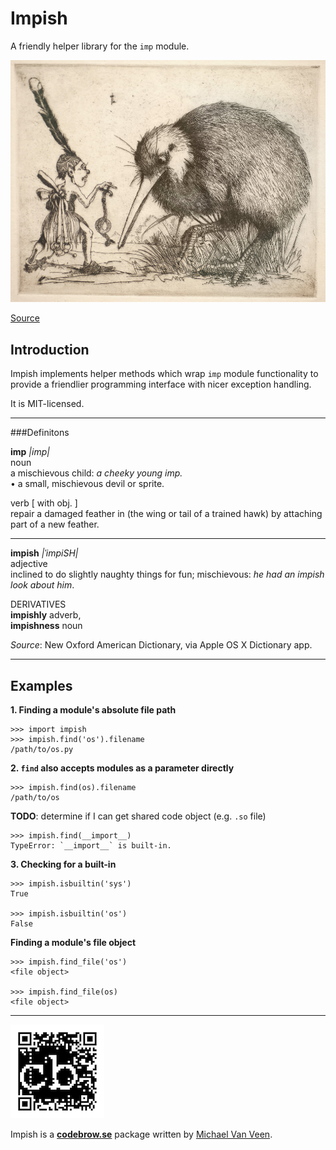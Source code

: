 # Impish

A friendly helper library for the `imp` module.

![](imp.jpg)

[Source](http://49.50.242.36/images/zoom/1971-1980/1973_7_83.jpg)


## Introduction

Impish implements helper methods which wrap `imp` module 
functionality to provide a friendlier programming interface with 
nicer exception handling.  

It is MIT-licensed.

----

###Definitons

**imp** *|imp|*  
noun  
a mischievous child: *a cheeky young imp.*  
• a small, mischievous devil or sprite.  

verb [ with obj. ]  
repair a damaged feather in (the wing or tail of a trained hawk) by attaching part of a new feather.

----

**impish** *|ˈimpiSH|*   
adjective  
inclined to do slightly naughty things for fun; mischievous: *he had an impish look about him*.

DERIVATIVES  
**impishly** adverb,  
**impishness** noun  

*Source*: New Oxford American Dictionary, via Apple OS X Dictionary app.

----

## Examples

**1. Finding a module's absolute file path**

    >>> import impish
    >>> impish.find('os').filename
    /path/to/os.py

**2. `find` also accepts modules as a parameter directly**

    >>> impish.find(os).filename
    /path/to/os
    
**TODO**: determine if I can get shared code object (e.g. `.so` file)
    
    >>> impish.find(__import__)
    TypeError: `__import__` is built-in.

**3. Checking for a built-in**

	>>> impish.isbuiltin('sys')
	True
	
	>>> impish.isbuiltin('os')
	False

**Finding a module's file object**

	>>> impish.find_file('os')
	<file object>
	
	>>> impish.find_file(os)
	<file object>

----

![](cb_qr.png)
  
Impish is a **[codebrow.se](http://codebrow.se)** package written by [Michael Van Veen](http://github.com/mvanveen).
